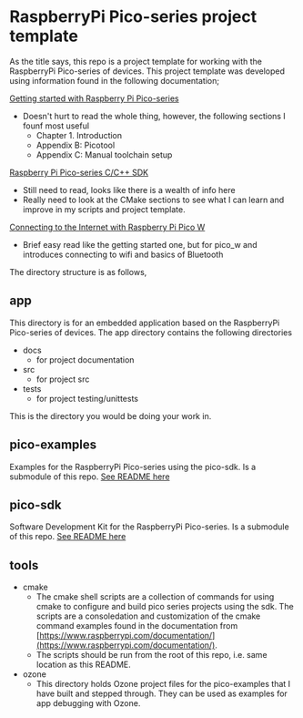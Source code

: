 # RaspberryPi Pico-series project template

As the title says, this repo is a project template for working with the RaspberryPi Pico-series of devices. This project template was developed using information found in the following documentation;

[Getting started with Raspberry Pi Pico-series](https://datasheets.raspberrypi.com/pico/getting-started-with-pico.pdf)
- Doesn't hurt to read the whole thing, however, the following sections I founf most useful
    - Chapter 1. Introduction
    - Appendix B: Picotool
    - Appendix C: Manual toolchain setup

[Raspberry Pi Pico-series C/C++ SDK](https://datasheets.raspberrypi.com/pico/raspberry-pi-pico-c-sdk.pdf)
- Still need to read, looks like there is a wealth of info here
- Really need to look at the CMake sections to see what I can learn and improve in my scripts and project template.

[Connecting to the Internet with Raspberry Pi Pico W](https://datasheets.raspberrypi.com/picow/connecting-to-the-internet-with-pico-w.pdf)
- Brief easy read like the getting started one, but for pico_w and introduces connecting to wifi and basics of Bluetooth

The directory structure is as follows,

## app

This directory is for an embedded application based on the RaspberryPi Pico-series of devices.  The app directory contains the following directories

- docs
    - for project documentation
- src
    - for project src
- tests
    - for project testing/unittests

This is the directory you would be doing your work in.

## pico-examples

Examples for the RaspberryPi Pico-series using the pico-sdk.  Is a submodule of this repo.
[See README here](https://github.com/raspberrypi/pico-examples)

## pico-sdk

Software Development Kit for the RaspberryPi Pico-series. Is a submodule of this repo.
[See README here](https://github.com/raspberrypi/pico-sdk)

## tools

- cmake
    - The cmake shell scripts are a collection of commands for using cmake to configure and build pico series projects using the sdk.  The scripts are a consoledation and customization of the cmake command examples found in the documentation from [https://www.raspberrypi.com/documentation/](https://www.raspberrypi.com/documentation/).
    - The scripts should be run from the root of this repo, i.e. same location as this README.
- ozone
    - This directory holds Ozone project files for the pico-examples that I have built and stepped through.  They can be used as examples for app debugging with Ozone.

